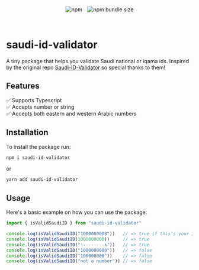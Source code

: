 <br/>
<p align="center">
<img style="margin-right: 10px" alt="npm" src="https://img.shields.io/npm/dt/saudi-id-validator">
<img alt="npm bundle size" src="https://img.shields.io/bundlephobia/min/saudi-id-validator?label=package%20size">
</p>
<br/>

# saudi-id-validator
A tiny package that helps you validate Saudi national or iqama ids. Inspired by the original repo [Saudi-ID-Validator](https://github.com/alhazmy13/Saudi-ID-Validator) so special thanks to them!


## Features
:white_check_mark: Supports Typescript <br/>
:white_check_mark: Accepts number or string <br/>
:white_check_mark: Accepts both eastern and western Arabic numbers <br/>


## Installation
To install the package run:
```bash
npm i saudi-id-validator
```
or
```bash
yarn add saudi-id-validator
```

## Usage
Here's a basic example on how you can use the package:

```js
import { isValidSaudiID } from "saudi-id-validator"

console.log(isValidSaudiID("1000000008"))   // => true if this's your id please don't sue me :)
console.log(isValidSaudiID(1000000008))     // => true
console.log(isValidSaudiID("١٠٠٠٠٠٠٠٠٨"))   // => true
console.log(isValidSaudiID("1000000000"))   // => false
console.log(isValidSaudiID("100000000"))    // => false
console.log(isValidSaudiID("not a number")) // => false
```
